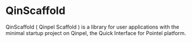 # QinScaffold

QinScaffold ( Qinpel Scaffold ) is a library for user applications with the minimal startup project on Qinpel, the Quick Interface for Pointel platform.

